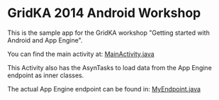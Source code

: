 GridKA 2014 Android Workshop
============================

This is the sample app for the GridKA workshop "Getting started with Android and App Engine".

You can find the main activity at: [MainActivity.java](app/src/main/java/de/timroes/training/ican/MainActivity.java)

This Activity also has the AsynTasks to load data from the App Engine endpoint as inner classes.

The actual App Engine endpoint can be found in: [MyEndpoint.java](backend/src/main/java/de/timroes/training/ican/backend/MyEndpoint.java)
